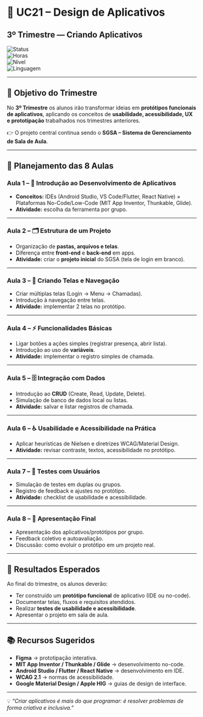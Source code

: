 # 📱 UC21 – Design de Aplicativos

## 3º Trimestre — Criando Aplicativos

![Status](https://img.shields.io/badge/Trimestre-3º-blue)  
![Horas](https://img.shields.io/badge/Carga_Horária-8_aulas_×_50min-lightgrey)  
![Nível](https://img.shields.io/badge/Nível-Ensino_Médio_Técnico-green)  
![Linguagem](https://img.shields.io/badge/Foco-Mobile_Apps-orange)

---

## 🎯 Objetivo do Trimestre

No **3º Trimestre** os alunos irão transformar ideias em **protótipos funcionais de aplicativos**, aplicando os conceitos de **usabilidade, acessibilidade, UX e prototipação** trabalhados nos trimestres anteriores.

👉 O projeto central continua sendo o **SGSA – Sistema de Gerenciamento de Sala de Aula**.

---

## 📅 Planejamento das 8 Aulas

### Aula 1 – 🚀 Introdução ao Desenvolvimento de Aplicativos

- **Conceitos:** IDEs (Android Studio, VS Code/Flutter, React Native) × Plataformas No-Code/Low-Code (MIT App Inventor, Thunkable, Glide).
- **Atividade:** escolha da ferramenta por grupo.

---

### Aula 2 – 🗂 Estrutura de um Projeto

- Organização de **pastas, arquivos e telas**.
- Diferença entre **front-end** e **back-end** em apps.
- **Atividade:** criar o **projeto inicial** do SGSA (tela de login em branco).

---

### Aula 3 – 📲 Criando Telas e Navegação

- Criar múltiplas telas (Login → Menu → Chamadas).
- Introdução à navegação entre telas.
- **Atividade:** implementar 2 telas no protótipo.

---

### Aula 4 – ⚡ Funcionalidades Básicas

- Ligar botões a ações simples (registrar presença, abrir lista).
- Introdução ao uso de **variáveis**.
- **Atividade:** implementar o registro simples de chamada.

---

### Aula 5 – 🗄 Integração com Dados

- Introdução ao **CRUD** (Create, Read, Update, Delete).
- Simulação de banco de dados local ou listas.
- **Atividade:** salvar e listar registros de chamada.

---

### Aula 6 – ♿ Usabilidade e Acessibilidade na Prática

- Aplicar heurísticas de Nielsen e diretrizes WCAG/Material Design.
- **Atividade:** revisar contraste, textos, acessibilidade no protótipo.

---

### Aula 7 – 🧪 Testes com Usuários

- Simulação de testes em duplas ou grupos.
- Registro de feedback e ajustes no protótipo.
- **Atividade:** checklist de usabilidade e acessibilidade.

---

### Aula 8 – 🎤 Apresentação Final

- Apresentação dos aplicativos/protótipos por grupo.
- Feedback coletivo e autoavaliação.
- Discussão: como evoluir o protótipo em um projeto real.

---

## 📌 Resultados Esperados

Ao final do trimestre, os alunos deverão:

- Ter construído um **protótipo funcional** de aplicativo (IDE ou no-code).
- Documentar telas, fluxos e requisitos atendidos.
- Realizar **testes de usabilidade e acessibilidade**.
- Apresentar o projeto em sala de aula.

---

## 📚 Recursos Sugeridos

- **Figma** → prototipação interativa.
- **MIT App Inventor / Thunkable / Glide** → desenvolvimento no-code.
- **Android Studio / Flutter / React Native** → desenvolvimento em IDE.
- **WCAG 2.1** → normas de acessibilidade.
- **Google Material Design / Apple HIG** → guias de design de interface.

---

💡 _“Criar aplicativos é mais do que programar: é resolver problemas de forma criativa e inclusiva.”_
